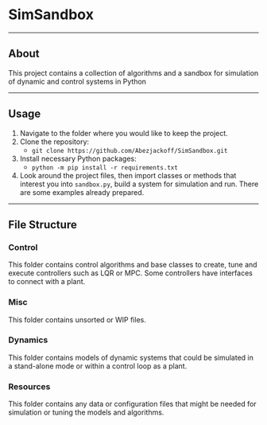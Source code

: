 # SimSandbox

---

## About
This project contains a collection of algorithms
and a sandbox for simulation of dynamic and control systems in Python

---

## Usage

1. Navigate to the folder where you would like to keep the project.
2. Clone the repository:
   - `git clone https://github.com/Abezjackoff/SimSandbox.git`
3. Install necessary Python packages:
   - `python -m pip install -r requirements.txt`
4. Look around the project files, then import classes or methods that 
interest you into `sandbox.py`, build a system for simulation and run.
There are some examples already prepared.

---

## File Structure

### Control
This folder contains control algorithms and base classes to create, tune and
execute controllers such as LQR or MPC. Some controllers have interfaces
to connect with a plant.

### Misc
This folder contains unsorted or WIP files. 

### Dynamics
This folder contains models of dynamic systems that could be simulated in a
stand-alone mode or within a control loop as a plant.

### Resources
This folder contains any data or configuration files that might be
needed for simulation or tuning the models and algorithms.
